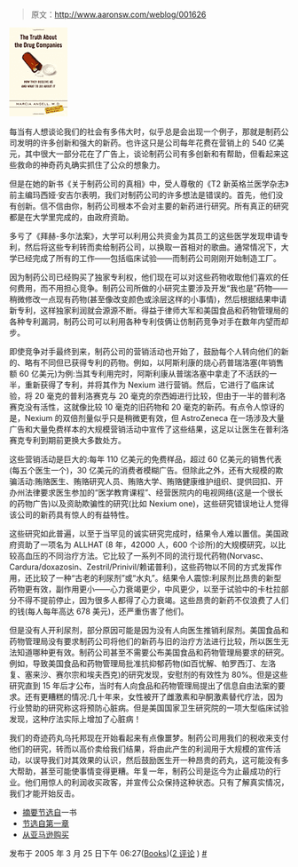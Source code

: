# 

> 原文：<http://www.aaronsw.com/weblog/001626>

[![Book cover](img/4c255975ca7e04375084f9fba0289538.png)](http://images.amazon.cimg/P/0375508465.01._SCLZZZZZZZ_.jpg)

每当有人想谈论我们的社会有多伟大时，似乎总是会出现一个例子，那就是制药公司发明的许多创新和强大的新药。也许这只是公司每年花费在营销上的 540 亿美元，其中很大一部分花在了广告上，谈论制药公司有多创新和有帮助，但看起来这些救命的神奇药丸确实抓住了公众的想象力。

但是在她的新书《关于制药公司的真相》中，受人尊敬的《T2 新英格兰医学杂志》前主编玛西娅·安吉尔表明，我们对制药公司的许多想法是错误的。首先，他们没有创新。信不信由你，制药公司根本不会对主要的新药进行研究。所有真正的研究都是在大学里完成的，由政府资助。

多亏了《拜赫-多尔法案》，大学可以利用公共资金为其员工的这些医学发现申请专利，然后将这些专利转而卖给制药公司，以换取一首相对的歌曲。通常情况下，大学已经完成了所有的工作——包括临床试验——而制药公司刚刚开始制造工厂。

因为制药公司已经购买了独家专利权，他们现在可以对这些药物收取他们喜欢的任何费用，而不用担心竞争。制药公司所做的小研究主要涉及开发“我也是”药物——稍微修改一点现有药物(甚至像改变颜色或涂层这样的小事情)，然后根据结果申请新专利，这样独家利润就会源源不断。得益于律师大军和美国食品和药物管理局的各种专利漏洞，制药公司可以利用各种专利伎俩让仿制药竞争对手在数年内望而却步。

即使竞争对手最终到来，制药公司的营销活动也开始了，鼓励每个人转向他们的新的、略有不同但已获得专利的药物。例如，以阿斯利康的烧心药普瑞洛塞(年销售额 60 亿美元)为例:当其专利用完时，阿斯利康从普瑞洛塞中拿走了不活跃的一半，重新获得了专利，并将其作为 Nexium 进行营销。然后，它进行了临床试验，将 20 毫克的普利洛赛克与 20 毫克的奈西姆进行比较，但由于一半的普利洛赛克没有活性，这就像比较 10 毫克的旧药物和 20 毫克的新药。有点令人惊讶的是，Nexium 的双倍剂量似乎只是稍微更有效，但 AstroZeneca 在一场涉及大量广告和大量免费样本的大规模营销活动中宣传了这些结果，这足以让医生在普利洛赛克专利到期前更换大多数处方。

这些营销活动是巨大的:每年 110 亿美元的免费样品，超过 60 亿美元的销售代表(每五个医生一个)，30 亿美元的消费者模糊广告。但除此之外，还有大规模的欺骗活动:贿赂医生、贿赂研究人员、贿赂大学、贿赂健康维护组织、提供回扣、开办州法律要求医生参加的“医学教育课程”、经营医院内的电视网络(这是一个很长的药物广告)以及资助欺骗性的研究(比如 Nexium one)，这些研究错误地让人觉得该公司的新药具有惊人的有益特性。

这些研究如此普遍，以至于当罕见的诚实研究完成时，结果令人难以置信。美国政府资助了一项名为 ALLHAT (8 年，42000 人，600 个诊所)的大规模研究，以比较高血压的不同治疗方法。它比较了一系列不同的流行现代药物(Norvasc、Cardura/doxazosin、Zestril/Prinivil/赖诺普利)，这些药物以不同的方式发挥作用，还比较了一种“古老的利尿剂”或“水丸”。结果令人震惊:利尿剂比昂贵的新型药物更有效，副作用更小——心力衰竭更少，中风更少，以至于试验中的卡杜拉部分不得不提前停止，因为很多人都得了心力衰竭。这些昂贵的新药不仅浪费了人们的钱(每人每年高达 678 美元)，还严重伤害了他们。

但是没有人开利尿剂，部分原因可能是因为没有人向医生推销利尿剂。美国食品和药物管理局没有要求制药公司将他们的新药与旧的治疗方法进行比较，所以医生无法知道哪种更有效。制药公司甚至不需要公布美国食品和药物管理局要求的研究。例如，导致美国食品和药物管理局批准抗抑郁药物(如百忧解、帕罗西汀、左洛复、塞来沙、赛尔宗和埃夫西克)的研究发现，安慰剂的有效性为 80%。但是这些研究直到 15 年后才公布，当时有人向食品和药物管理局提出了信息自由法案的要求。还有更糟糕的情况:几十年来，女性被开了雌激素和孕酮激素替代疗法，因为行业赞助的研究称这将预防心脏病。但是美国国家卫生研究院的一项大型临床试验发现，这种疗法实际上增加了心脏病！

我们的奇迹药丸乌托邦现在开始看起来有点像噩梦。制药公司用我们的税收来支付他们的研究，转而以高价卖给我们结果，将由此产生的利润用于大规模的宣传活动，以误导我们对其效果的认识，然后鼓励医生开一种昂贵的药丸，这可能没有多大帮助，甚至可能使事情变得更糟。年复一年，制药公司是迄今为止最成功的行业。他们用惊人的利润收买政客，并宣传公众保持这种状态。只有了解真实情况，我们才能开始反击。

*   [摘要节选自](http://www.nybooks.com/articles/17244)一书
*   [节选自第一章](http://www.alternet.org/envirohealth/19540/)
*   [从亚马逊购买](http://www.amazon.com/exec/obidos/ASIN/0375508465/ref=nosim/coolbooks02)

发布于 2005 年 3 月 25 日下午 06:27([Books](cat_books))([2 评论](#comments) ) [#](001626)

